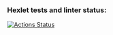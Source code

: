 ### Hexlet tests and linter status:
[![Actions Status](https://github.com/LarendsD/backend-project-lvl1/workflows/hexlet-check/badge.svg)](https://github.com/LarendsD/backend-project-lvl1/actions)